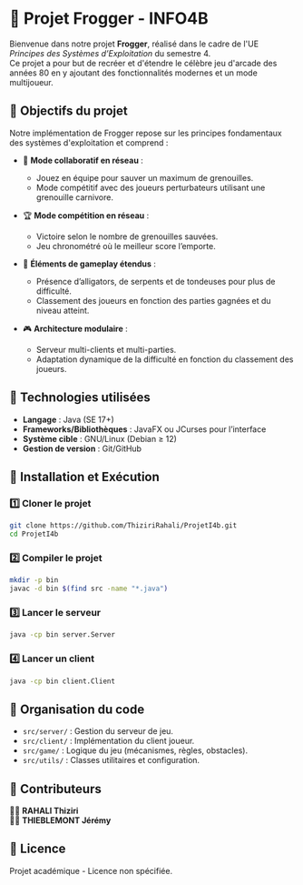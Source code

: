# 🐸 Projet Frogger - INFO4B

Bienvenue dans notre projet **Frogger**, réalisé dans le cadre de l'UE *Principes des Systèmes d’Exploitation* du semestre 4.  
Ce projet a pour but de recréer et d'étendre le célèbre jeu d'arcade des années 80 en y ajoutant des fonctionnalités modernes et un mode multijoueur.

## 📌 Objectifs du projet

Notre implémentation de Frogger repose sur les principes fondamentaux des systèmes d'exploitation et comprend :

- 🔗 **Mode collaboratif en réseau** :
  - Jouez en équipe pour sauver un maximum de grenouilles.
  - Mode compétitif avec des joueurs perturbateurs utilisant une grenouille carnivore.

- 🏆 **Mode compétition en réseau** :
  - Victoire selon le nombre de grenouilles sauvées.
  - Jeu chronométré où le meilleur score l’emporte.

- 🐊 **Éléments de gameplay étendus** :
  - Présence d’alligators, de serpents et de tondeuses pour plus de difficulté.
  - Classement des joueurs en fonction des parties gagnées et du niveau atteint.

- 🎮 **Architecture modulaire** :
  - Serveur multi-clients et multi-parties.
  - Adaptation dynamique de la difficulté en fonction du classement des joueurs.

## 🚀 Technologies utilisées

- **Langage** : Java (SE 17+)
- **Frameworks/Bibliothèques** : JavaFX ou JCurses pour l’interface
- **Système cible** : GNU/Linux (Debian ≥ 12)
- **Gestion de version** : Git/GitHub

## 🔧 Installation et Exécution

### 1️⃣ Cloner le projet

```bash
git clone https://github.com/ThiziriRahali/ProjetI4b.git
cd ProjetI4b
```

### 2️⃣ Compiler le projet

```bash
mkdir -p bin
javac -d bin $(find src -name "*.java")
```

### 3️⃣ Lancer le serveur

```bash 
java -cp bin server.Server
```

### 4️⃣ Lancer un client

```bash
java -cp bin client.Client
```

## 📜 Organisation du code

- `src/server/` : Gestion du serveur de jeu.
- `src/client/` : Implémentation du client joueur.
- `src/game/` : Logique du jeu (mécanismes, règles, obstacles).
- `src/utils/` : Classes utilitaires et configuration.

## 📢 Contributeurs

👨‍💻 **RAHALI Thiziri**  
👨‍💻 **THIEBLEMONT Jérémy**  

## 📄 Licence

Projet académique - Licence non spécifiée.
